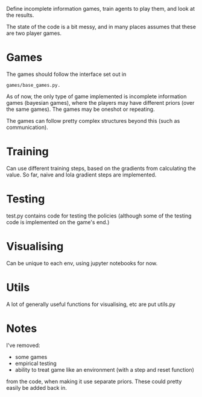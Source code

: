 Define incomplete information games, train agents to play them, and look at the results.

The state of the code is a bit messy, and in many places assumes that these are two player games.

# Games
The games should follow the interface set out in 
```
games/base_games.py. 
```
As of now, the only type of game implemented is incomplete information games (bayesian games), where the players may have different priors (over the same games). The games may be oneshot or repeating.

The games can follow pretty complex structures beyond this (such as communication).

# Training
Can use different training steps, based on the gradients from calculating the value. So far, naive and lola gradient steps are implemented.

# Testing
test.py contains code for testing the policies (although some of the testing code is implemented on the game's end.)

# Visualising
Can be unique to each env, using jupyter notebooks for now.

# Utils
A lot of generally useful functions for visualising, etc are put utils.py

# Notes
I've removed:
- some games
- empirical testing
- ability to treat game like an environment (with a step and reset function)

from the code, when making it use separate priors. These could pretty easily be added back in.

